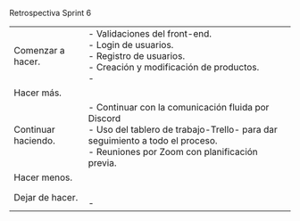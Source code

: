 Retrospectiva Sprint 6

|     |     |
| --- | --- |
| Comenzar a hacer. | - Validaciones del front-end.<br>- Login de usuarios.<br>- Registro de usuarios.<br>- Creación y modificación de productos.<br>-  |
| Hacer más. |       |
| Continuar haciendo. | - Continuar con la comunicación fluida por Discord     <br>- Uso del tablero de trabajo-Trello- para dar seguimiento a todo el proceso.<br> - Reuniones por Zoom  con planificación previa.<br>   |
| Hacer menos. |   |
| Dejar de hacer. | <br> - |
